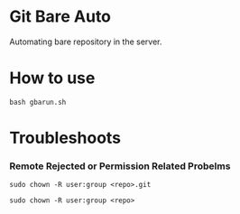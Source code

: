 # Git Bare Auto

Automating bare repository in the server.

# How to use

```
bash gbarun.sh
```

# Troubleshoots 

### Remote Rejected or Permission Related Probelms 


```
sudo chown -R user:group <repo>.git

sudo chown -R user:group <repo>

```
